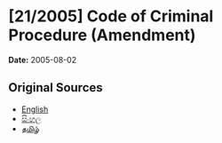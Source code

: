 # [21/2005] Code of Criminal Procedure (Amendment)

**Date:** 2005-08-02

## Original Sources

- [English](https://documents.gov.lk/view/acts/2005/8/21-2005_E.pdf)
- [සිංහල](https://documents.gov.lk/view/acts/2005/8/21-2005_S.pdf)
- [தமிழ்](https://documents.gov.lk/view/acts/2005/8/21-2005_T.pdf)
